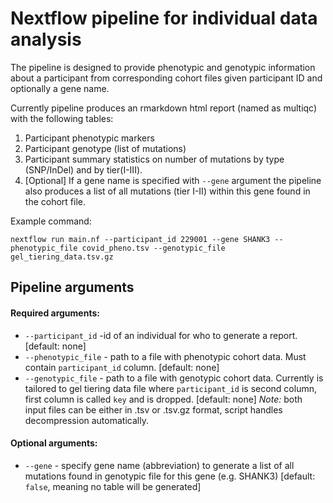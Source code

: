 # Nextflow pipeline for individual data analysis

The pipeline is designed to provide phenotypic and genotypic information about a participant from corresponding cohort files given participant ID and optionally a gene name.

Currently pipeline produces an rmarkdown html report (named as multiqc) with the following tables:
 1. Participant phenotypic markers
 2. Participant genotype (list of mutations)
 3. Participant summary statistics on number of mutations by type (SNP/InDel) and by tier(I-III). 
 4. [Optional] If a gene name is specified with `--gene` argument the pipeline also produces a list of all mutations (tier I-II) within this gene found in the cohort file.

Example command:
```
nextflow run main.nf --participant_id 229001 --gene SHANK3 --phenotypic_file covid_pheno.tsv --genotypic_file gel_tiering_data.tsv.gz
```

## Pipeline arguments

#### Required arguments:
- `--participant_id` -id of an individual for who to generate a report. [default: none]
- `--phenotypic_file` - path to a file with phenotypic cohort data. Must contain `participant_id` column. [default: none]
- `--genotypic_file` - path to a file with genotypic cohort data. Currently is tailored to gel tiering data file where `participant_id` is second column, first column is called `key` and is dropped. [default: none]
*Note:* both input files can be either in .tsv or .tsv.gz format, script handles decompression automatically.

#### Optional arguments:
- `--gene` - specify gene name (abbreviation) to generate a list of all mutations found in genotypic file for this gene (e.g. SHANK3) [default: `false`, meaning no table will be generated]
